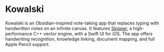 # Kowalski
Kowalski is an Obsidian-inspired note-taking app that replaces typing with handwritten notes on an infinite canvas. It features [Skipper](https://github.com/penelopejordyn/Skipper), a high-performance C++ vector engine, with a Swift UI for iOS. The app offers handwriting recognition, knowledge linking, document mapping, and full Apple Pencil support.
